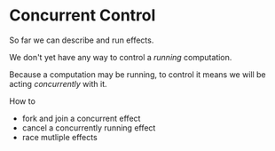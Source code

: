 # Concurrent Control

So far we can describe and run effects.

We don't yet have any way to control a *running* computation.

Because a computation may be running, to control it means we will be acting *concurrently* with it.

How to

- fork and join a concurrent effect
- cancel a concurrently running effect
- race mutliple effects 